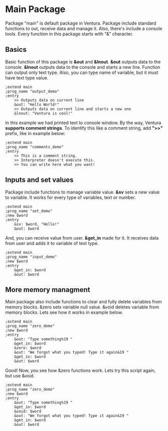 # Main Package
Package "main" is default package in Ventura. 
Package include standard functions to out, receive data and manage it. 
Also, there's include a console tools.
Every function in this package starts with "&" character. 

## Basics
Basic function of this package is **&out** and **&lnout**. 
**&out** outputs data to the console. 
**&lnout** outputs data to the console and starts a new line.
Function can output only text type.
Also, you can type name of variable, but it must have text type value.

```
;extend main
;prog_name "output_demo"
;entry
    >> Outputs data on current line
    &out: "Hello World!"
    >> Outputs data on current line and starts a new one
    &lnout: "Ventura is cool!"
```

In this example we had printed text to console window.
By the way, Ventura **supports comment strings**. 
To identify this like a comment string, add **">>"** prefix, like in example below:

```
;extend main
;prog_name "comments_demo"
;entry
    >> This is a comment string.
    >> Interpreter doesn't execute this.
    >> You can write here what you want!
```
## Inputs and set values
Package include functions to manage variable value.
**&sv** sets a new value to variable.
It works for every type of variables, text or number.

```
;extend main
;prog_name "set_demo"
;new $word
;entry
    &sv: $word, "Hello!"
    &out: $word
```

And, you can receive value from user.
**&get_in** made for it.
It receives data from user and adds it to variable of text type.

```
;extend main
;prog_name "input_demo"
;new $word
;entry
    &get_in: $word
    &out: $word
```

## More memory managment
Main package also include functions to clear and fully delete variables from memory blocks.
&zero sets variable null value. 
&void deletes variable from memory blocks.
Lets see how it works in example below.

```
;extend main
;prog_name "zero_demo"
;new $word
;entry
    &out: "Type something%19 "
    &get_in: $word
    &zero: $word
    &out: "We forgot what you typed! Type it again&19 "
    &get_in: $word
    &out: $word
```

Good! Now, you see how &zero functions work. 
Lets try this script again, but use &void.

```
;extend main
;prog_name "zero_demo"
;new $word
;entry
    &out: "Type something%19 "
    &get_in: $word
    &void: $word
    &out: "We forgot what you typed! Type it again&19 "
    &get_in: $word
    &out: $word
```